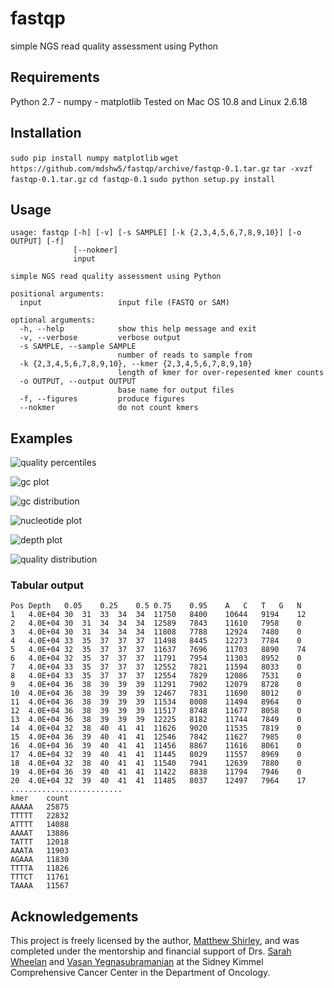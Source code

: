 fastqp
======

simple NGS read quality assessment using Python

Requirements
------------
Python 2.7
    - numpy
    - matplotlib
Tested on Mac OS 10.8 and Linux 2.6.18
    
Installation
------------
`sudo pip install numpy matplotlib`
`wget https://github.com/mdshw5/fastqp/archive/fastqp-0.1.tar.gz`
`tar -xvzf fastqp-0.1.tar.gz`
`cd fastqp-0.1`
`sudo python setup.py install`
    
Usage
-----

    usage: fastqp [-h] [-v] [-s SAMPLE] [-k {2,3,4,5,6,7,8,9,10}] [-o OUTPUT] [-f]
                  [--nokmer]
                  input
    
    simple NGS read quality assessment using Python
    
    positional arguments:
      input                 input file (FASTQ or SAM)
    
    optional arguments:
      -h, --help            show this help message and exit
      -v, --verbose         verbose output
      -s SAMPLE, --sample SAMPLE
                            number of reads to sample from
      -k {2,3,4,5,6,7,8,9,10}, --kmer {2,3,4,5,6,7,8,9,10}
                            length of kmer for over-repesented kmer counts
      -o OUTPUT, --output OUTPUT
                            base name for output files
      -f, --figures         produce figures
      --nokmer              do not count kmers
      
Examples
--------

![quality percentiles](https://raw.github.com/mdshw5/fastqp/master/examples/example_quals.png)

![gc plot](https://raw.github.com/mdshw5/fastqp/master/examples/example_gc.png)

![gc distribution](https://raw.github.com/mdshw5/fastqp/master/examples/example_gcdist.png)

![nucleotide plot](https://raw.github.com/mdshw5/fastqp/master/examples/example_nucs.png)

![depth plot](https://raw.github.com/mdshw5/fastqp/master/examples/example_depth.png)

![quality distribution](https://raw.github.com/mdshw5/fastqp/master/examples/example_qualdist.png)

### Tabular output

    Pos	Depth	0.05	0.25	0.5	0.75	0.95	A	C	T	G	N
    1	4.0E+04	30	31	33	34	34	11750	8400	10644	9194	12
    2	4.0E+04	30	31	34	34	34	12589	7843	11610	7958	0
    3	4.0E+04	30	31	34	34	34	11808	7788	12924	7480	0
    4	4.0E+04	33	35	37	37	37	11498	8445	12273	7784	0
    5	4.0E+04	32	35	37	37	37	11637	7696	11703	8890	74
    6	4.0E+04	32	35	37	37	37	11791	7954	11303	8952	0
    7	4.0E+04	33	35	37	37	37	12552	7821	11594	8033	0
    8	4.0E+04	33	35	37	37	37	12554	7829	12086	7531	0
    9	4.0E+04	36	38	39	39	39	11291	7902	12079	8728	0
    10	4.0E+04	36	38	39	39	39	12467	7831	11690	8012	0
    11	4.0E+04	36	38	39	39	39	11534	8008	11494	8964	0
    12	4.0E+04	36	38	39	39	39	11517	8748	11677	8058	0
    13	4.0E+04	36	38	39	39	39	12225	8182	11744	7849	0
    14	4.0E+04	32	38	40	41	41	11626	9020	11535	7819	0
    15	4.0E+04	36	39	40	41	41	12546	7842	11627	7985	0
    16	4.0E+04	36	39	40	41	41	11456	8867	11616	8061	0
    17	4.0E+04	32	39	40	41	41	11445	8029	11557	8969	0
    18	4.0E+04	32	38	40	41	41	11540	7941	12639	7880	0
    19	4.0E+04	36	39	40	41	41	11422	8838	11794	7946	0
    20	4.0E+04	32	39	40	41	41	11485	8037	12497	7964	17
    .........................
    kmer	count
    AAAAA	25875
    TTTTT	22832
    ATTTT	14088
    AAAAT	13886
    TATTT	12018
    AAATA	11903
    AGAAA	11830
    TTTTA	11826
    TTTCT	11761
    TAAAA	11567
    
Acknowledgements
----------------
This project is freely licensed by the author, [Matthew Shirley](http://mattshirley.com), and was completed under the mentorship 
and financial support of Drs. [Sarah Wheelan](http://sjwheelan.som.jhmi.edu) and [Vasan Yegnasubramanian](http://yegnalab.onc.jhmi.edu) at 
the Sidney Kimmel Comprehensive Cancer Center in the Department of Oncology.